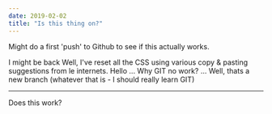 ```yaml
---
date: 2019-02-02
title: "Is this thing on?"
---
```

Might do a first 'push' to Github to see if this actually works.

I might be back
Well, I've reset all the CSS using various copy & pasting suggestions from le internets.
Hello
...
Why GIT no work?
...
Well, thats a new branch (whatever that is - I should really learn GIT)
***
Does this work?